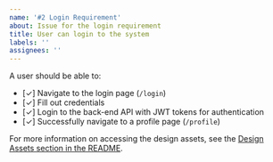 ```yaml
---
name: '#2 Login Requirement'
about: Issue for the login requirement
title: User can login to the system
labels: ''
assignees: ''
---
```


A user should be able to:

-   [✓] Navigate to the login page (`/login`)
-   [✓] Fill out credentials
-   [✓] Login to the back-end API with JWT tokens for authentication
-   [✓] Successfully navigate to a profile page (`/profile`)

For more information on accessing the design assets, see the [Design Assets section in the README](https://github.com/OpenClassrooms-Student-Center/Project-10-Bank-API#design-assets).
